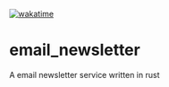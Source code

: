 [![wakatime](https://wakatime.com/badge/user/54ad05ce-f39b-4fa3-9f2a-6fe4b1c53ba4/project/6181686d-ca25-48bc-9367-2f161173dc67.svg?style=for-the-badge)](https://wakatime.com/badge/user/54ad05ce-f39b-4fa3-9f2a-6fe4b1c53ba4/project/6181686d-ca25-48bc-9367-2f161173dc67?style=for-the-badge)

# email_newsletter
A email newsletter service written in rust
